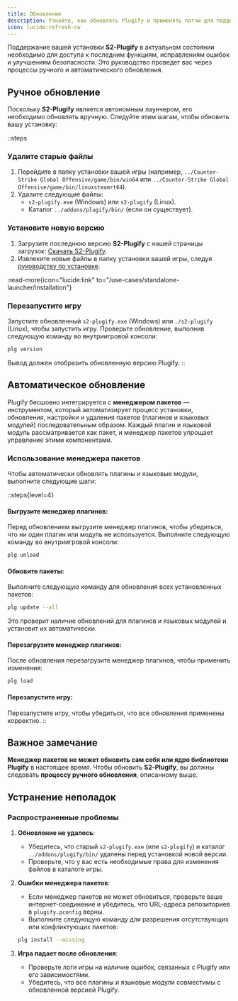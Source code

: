 ```yaml
---
title: Обновление
description: Узнайте, как обновлять Plugify и применять патчи для поддержания совместимости с обновлениями игры.
icon: lucide:refresh-cw
---
```


Поддержание вашей установки **S2-Plugify** в актуальном состоянии необходимо для доступа к последним функциям, исправлениям ошибок и улучшениям безопасности. Это руководство проведет вас через процессы ручного и автоматического обновления.

## **Ручное обновление**

Поскольку **S2-Plugify** является автономным лаунчером, его необходимо обновлять вручную. Следуйте этим шагам, чтобы обновить вашу установку:

::steps
### **Удалите старые файлы**
1. Перейдите в папку установки вашей игры (например, `../Counter-Strike Global Offensive/game/bin/win64` или `../Counter-Strike Global Offensive/game/bin/linuxsteamrt64`).
2. Удалите следующие файлы:
    - `s2-plugify.exe` (Windows) или `s2-plugify` (Linux).
    - Каталог `../addons/plugify/bin/` (если он существует).

### **Установите новую версию**
1. Загрузите последнюю версию **S2-Plugify** с нашей страницы загрузок:
   [Скачать S2-Plugify](https://github.com/untrustedmodders/s2-plugify).
2. Извлеките новые файлы в папку установки вашей игры, следуя [руководству по установке](/use-cases/standalone-launcher/installation/).

:read-more{icon="lucide:link" to="/use-cases/standalone-launcher/installation"}

### **Перезапустите игру**
Запустите обновленный `s2-plugify.exe` (Windows) или `./s2-plugify` (Linux), чтобы запустить игру. Проверьте обновление, выполнив следующую команду во внутриигровой консоли:

```bash
plg version
```

Вывод должен отобразить обновленную версию Plugify.
::

## **Автоматическое обновление**

Plugify бесшовно интегрируется с **менеджером пакетов** — инструментом, который автоматизирует процесс установки, обновления, настройки и удаления пакетов (плагинов и языковых модулей) последовательным образом. Каждый плагин и языковой модуль рассматривается как пакет, и менеджер пакетов упрощает управление этими компонентами.

### **Использование менеджера пакетов**
Чтобы автоматически обновлять плагины и языковые модули, выполните следующие шаги:

::steps{level=4}
#### **Выгрузите менеджер плагинов**:  
   Перед обновлением выгрузите менеджер плагинов, чтобы убедиться, что ни один плагин или модуль не используется. Выполните следующую команду во внутриигровой консоли:

   ```bash
   plg unload
   ```

#### **Обновите пакеты**:  
   Выполните следующую команду для обновления всех установленных пакетов:

   ```bash
   plg update --all
   ```

   Это проверит наличие обновлений для плагинов и языковых модулей и установит их автоматически.

#### **Перезагрузите менеджер плагинов**:  
   После обновления перезагрузите менеджер плагинов, чтобы применить изменения:

   ```bash
   plg load
   ```

#### **Перезапустите игру**:  
   Перезапустите игру, чтобы убедиться, что все обновления применены корректно.
::

## **Важное замечание**
**Менеджер пакетов не может обновить сам себя или ядро библиотеки Plugify** в настоящее время. Чтобы обновить **S2-Plugify**, вы должны следовать **процессу ручного обновления**, описанному выше.

## **Устранение неполадок**

### **Распространенные проблемы**
1. **Обновление не удалось**:
    - Убедитесь, что старый `s2-plugify.exe` (или `s2-plugify`) и каталог `../addons/plugify/bin/` удалены перед установкой новой версии.
    - Проверьте, что у вас есть необходимые права для изменения файлов в каталоге игры.

2. **Ошибки менеджера пакетов**:
    - Если менеджер пакетов не может обновиться, проверьте ваше интернет-соединение и убедитесь, что URL-адреса репозиториев в `plugify.pconfig` верны.
    - Выполните следующую команду для разрешения отсутствующих или конфликтующих пакетов:

     ```bash
     plg install --missing
     ```

3. **Игра падает после обновления**:
    - Проверьте логи игры на наличие ошибок, связанных с Plugify или его зависимостями.
    - Убедитесь, что все плагины и языковые модули совместимы с обновленной версией Plugify.